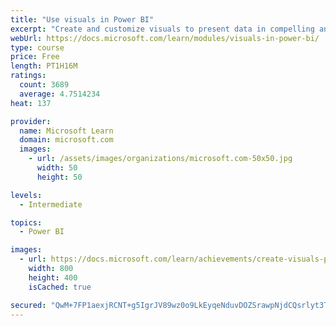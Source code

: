```yaml
---
title: "Use visuals in Power BI"
excerpt: "Create and customize visuals to present data in compelling and insightful ways."
webUrl: https://docs.microsoft.com/learn/modules/visuals-in-power-bi/
type: course
price: Free
length: PT1H16M
ratings:
  count: 3689
  average: 4.7514234
heat: 137

provider:
  name: Microsoft Learn
  domain: microsoft.com
  images:
    - url: /assets/images/organizations/microsoft.com-50x50.jpg
      width: 50
      height: 50

levels:
  - Intermediate

topics:
  - Power BI

images:
  - url: https://docs.microsoft.com/learn/achievements/create-visuals-power-bi-desktop-social.png
    width: 800
    height: 400
    isCached: true

secured: "QwM+7FP1aexjRCNT+g5IgrJV89wz0o9LkEyqeNduvDOZSrawpNjdCQsrlyt3TiEFFXoxJg8kKMQb0RrpGBUy0jEp+9p3j0JI/jlKtCmRyJF4P/GIIauA+F1lC1GhXE89AQpiRppRmLTc1//HX3NZkOGul7nEGMJ0l+sLyyF/HG55YjLKPqCFcdyIKdc9ZnWmIgOpKpkwJ/dwF8+icLiKT91EiMuDv+UYJ0+D+IQSgwb7eoH0+H6l9t4p9bBvRGXrYY56XjG8EI/h9A3yejwABMNL0CZnTh83KKMLb/P49TrZQw28JSOQ4hAfCHx8fKMxItjbzaW6ZHueHF2nkuAoPIxBxDfA5W2wTOXz4lfZ2GGVGzD8NtHx1vv4xPaN93N9dcWIAXUKfoFGycsVL947Wg==;xjhCg83xwTFd3rxEZNB6Cw=="
---
```


